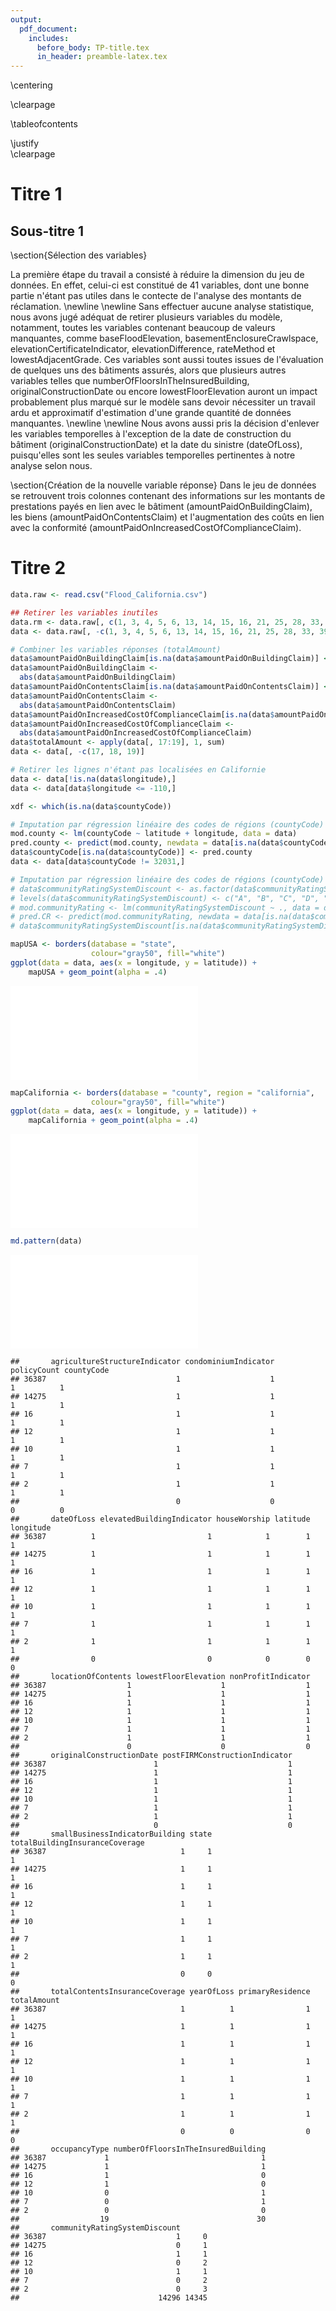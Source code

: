 ```yaml
---
output:
  pdf_document:
    includes:
      before_body: TP-title.tex
      in_header: preamble-latex.tex
---  
```

\centering  

\clearpage  
  
\tableofcontents   

\justify  
\clearpage  





# Titre 1

## Sous-titre 1

\section{Sélection des variables}

La première étape du travail a consisté à réduire la dimension du jeu de données. En effet, celui-ci est constitué de 41 variables, dont une bonne partie n'étant pas utiles dans le contecte de l'analyse des montants de réclamation. 
\newline
\newline
Sans effectuer aucune analyse statistique, nous avons jugé adéquat de retirer plusieurs variables du modèle, notamment, toutes les variables contenant beaucoup de valeurs manquantes, comme baseFloodElevation, basementEnclosureCrawlspace, elevationCertificateIndicator, elevationDifference, rateMethod et lowestAdjacentGrade. Ces variables sont aussi toutes issues de l'évaluation de quelques uns des bâtiments assurés, alors que plusieurs autres variables telles que numberOfFloorsInTheInsuredBuilding, originalConstructionDate ou encore lowestFloorElevation  auront un impact probablement plus marqué sur le modèle sans devoir nécessiter un travail ardu et approximatif d'estimation d'une grande quantité de données manquantes.
\newline
\newline
Nous avons aussi pris la décision d'enlever les variables temporelles à l'exception de la date de construction du bâtiment (originalConstructionDate) et la date du sinistre (dateOfLoss), puisqu'elles sont les seules variables temporelles pertinentes à notre analyse selon nous. 

\section{Création de la nouvelle variable réponse}
Dans le jeu de données se retrouvent trois colonnes contenant des informations sur les montants de prestations payés en lien avec le bâtiment (amountPaidOnBuildingClaim), les biens (amountPaidOnContentsClaim) et l'augmentation des coûts en lien avec la conformité (amountPaidOnIncreasedCostOfComplianceClaim). 

# Titre 2

```r
data.raw <- read.csv("Flood_California.csv")
```


```r
## Retirer les variables inutiles
data.rm <- data.raw[, c(1, 3, 4, 5, 6, 13, 14, 15, 16, 21, 25, 28, 33, 39, 41)]
data <- data.raw[, -c(1, 3, 4, 5, 6, 13, 14, 15, 16, 21, 25, 28, 33, 39, 41)]

# Combiner les variables réponses (totalAmount)
data$amountPaidOnBuildingClaim[is.na(data$amountPaidOnBuildingClaim)] <- 0
data$amountPaidOnBuildingClaim <-
  abs(data$amountPaidOnBuildingClaim)
data$amountPaidOnContentsClaim[is.na(data$amountPaidOnContentsClaim)] <-0
data$amountPaidOnContentsClaim <-
  abs(data$amountPaidOnContentsClaim)
data$amountPaidOnIncreasedCostOfComplianceClaim[is.na(data$amountPaidOnIncreasedCostOfComplianceClaim)] <- 0
data$amountPaidOnIncreasedCostOfComplianceClaim <-
  abs(data$amountPaidOnIncreasedCostOfComplianceClaim)
data$totalAmount <- apply(data[, 17:19], 1, sum)
data <- data[, -c(17, 18, 19)]

# Retirer les lignes n'étant pas localisées en Californie
data <- data[!is.na(data$longitude),]
data <- data[data$longitude <= -110,]

xdf <- which(is.na(data$countyCode))

# Imputation par régression linéaire des codes de régions (countyCode)
mod.county <- lm(countyCode ~ latitude + longitude, data = data)
pred.county <- predict(mod.county, newdata = data[is.na(data$countyCode),], type = "response")
data$countyCode[is.na(data$countyCode)] <- pred.county
data <- data[data$countyCode != 32031,]

# Imputation par régression linéaire des codes de régions (countyCode)
# data$communityRatingSystemDiscount <- as.factor(data$communityRatingSystemDiscount)
# levels(data$communityRatingSystemDiscount) <- c("A", "B", "C", "D", "E", "F", "G", "H", "I", "H")
# mod.communityRating <- lm(communityRatingSystemDiscount ~ ., data = data)
# pred.CR <- predict(mod.communityRating, newdata = data[is.na(data$communityRatingSystemDiscount),], type = "response")
# data$communityRatingSystemDiscount[is.na(data$communityRatingSystemDiscount)] <- pred.CR
```


```r
mapUSA <- borders(database = "state", 
                  colour="gray50", fill="white")
ggplot(data = data, aes(x = longitude, y = latitude)) +
    mapUSA + geom_point(alpha = .4)
```

![](ACT4114_TP_Part1_Equipe09_files/figure-latex/geolocalisation-1.pdf)<!-- --> 

```r
mapCalifornia <- borders(database = "county", region = "california",
                  colour="gray50", fill="white")
ggplot(data = data, aes(x = longitude, y = latitude)) +
    mapCalifornia + geom_point(alpha = .4)
```

![](ACT4114_TP_Part1_Equipe09_files/figure-latex/geolocalisation-2.pdf)<!-- --> 

```r
md.pattern(data)
```

![](ACT4114_TP_Part1_Equipe09_files/figure-latex/geolocalisation-3.pdf)<!-- --> 

```
##       agricultureStructureIndicator condominiumIndicator policyCount countyCode
## 36387                             1                    1           1          1
## 14275                             1                    1           1          1
## 16                                1                    1           1          1
## 12                                1                    1           1          1
## 10                                1                    1           1          1
## 7                                 1                    1           1          1
## 2                                 1                    1           1          1
##                                   0                    0           0          0
##       dateOfLoss elevatedBuildingIndicator houseWorship latitude longitude
## 36387          1                         1            1        1         1
## 14275          1                         1            1        1         1
## 16             1                         1            1        1         1
## 12             1                         1            1        1         1
## 10             1                         1            1        1         1
## 7              1                         1            1        1         1
## 2              1                         1            1        1         1
##                0                         0            0        0         0
##       locationOfContents lowestFloorElevation nonProfitIndicator
## 36387                  1                    1                  1
## 14275                  1                    1                  1
## 16                     1                    1                  1
## 12                     1                    1                  1
## 10                     1                    1                  1
## 7                      1                    1                  1
## 2                      1                    1                  1
##                        0                    0                  0
##       originalConstructionDate postFIRMConstructionIndicator
## 36387                        1                             1
## 14275                        1                             1
## 16                           1                             1
## 12                           1                             1
## 10                           1                             1
## 7                            1                             1
## 2                            1                             1
##                              0                             0
##       smallBusinessIndicatorBuilding state totalBuildingInsuranceCoverage
## 36387                              1     1                              1
## 14275                              1     1                              1
## 16                                 1     1                              1
## 12                                 1     1                              1
## 10                                 1     1                              1
## 7                                  1     1                              1
## 2                                  1     1                              1
##                                    0     0                              0
##       totalContentsInsuranceCoverage yearOfLoss primaryResidence totalAmount
## 36387                              1          1                1           1
## 14275                              1          1                1           1
## 16                                 1          1                1           1
## 12                                 1          1                1           1
## 10                                 1          1                1           1
## 7                                  1          1                1           1
## 2                                  1          1                1           1
##                                    0          0                0           0
##       occupancyType numberOfFloorsInTheInsuredBuilding
## 36387             1                                  1
## 14275             1                                  1
## 16                1                                  0
## 12                1                                  0
## 10                0                                  1
## 7                 0                                  1
## 2                 0                                  0
##                  19                                 30
##       communityRatingSystemDiscount      
## 36387                             1     0
## 14275                             0     1
## 16                                1     1
## 12                                0     2
## 10                                1     1
## 7                                 0     2
## 2                                 0     3
##                               14296 14345
```

